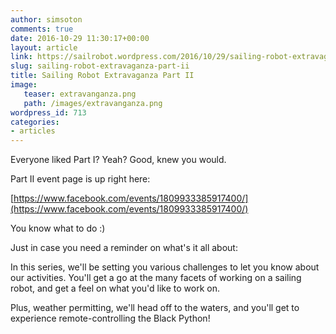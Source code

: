 ```yaml
---
author: simsoton
comments: true
date: 2016-10-29 11:30:17+00:00
layout: article
link: https://sailrobot.wordpress.com/2016/10/29/sailing-robot-extravaganza-part-ii/
slug: sailing-robot-extravaganza-part-ii
title: Sailing Robot Extravaganza Part II
image:
   teaser: extravanganza.png
   path: /images/extravanganza.png
wordpress_id: 713
categories:
- articles
---
```





Everyone liked Part I? Yeah? Good, knew you would.










Part II event page is up right here:




[https://www.facebook.com/events/1809933385917400/](https://www.facebook.com/events/1809933385917400/)







You know what to do :)







Just in case you need a reminder on what's it all about:




In this series, we'll be setting you various challenges to let you know about our activities. You'll get a go at the many facets of working on a sailing robot, and get a feel on what you'd like to work on.










Plus, weather permitting, we'll head off to the waters, and you'll get to experience remote-controlling the Black Python!
